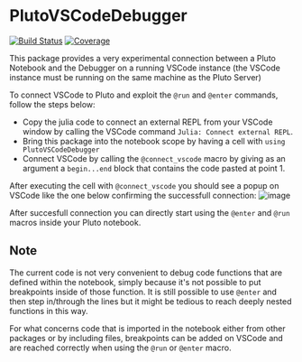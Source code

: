 # PlutoVSCodeDebugger

[![Build Status](https://github.com/disberd/PlutoVSCodeDebugger.jl/actions/workflows/CI.yml/badge.svg?branch=main)](https://github.com/disberd/PlutoVSCodeDebugger.jl/actions/workflows/CI.yml?query=branch%3Amain)
[![Coverage](https://codecov.io/gh/disberd/PlutoVSCodeDebugger.jl/branch/main/graph/badge.svg)](https://codecov.io/gh/disberd/PlutoVSCodeDebugger.jl)

This package provides a very experimental connection between a Pluto Notebook
and the Debugger on a running VSCode instance (the VSCode instance must be
running on the same machine as the Pluto Server)

To connect VSCode to Pluto and exploit the `@run` and `@enter` commands, follow the steps below:
- Copy the julia code to connect an external REPL from your VSCode window by calling the VSCode command `Julia: Connect external REPL`.
- Bring this package into the notebook scope by having a cell with `using PlutoVSCodeDebugger`
- Connect VSCode by calling the `@connect_vscode` macro by giving as an argument a `begin...end` block that contains the code pasted at point 1.

After executing the cell with `@connect_vscode` you should see a popup on VSCode like the one below confirming the successfull connection:
![image](https://github.com/disberd/PlutoVSCodeDebugger.jl/assets/12846528/c60af7a2-2eb6-47a7-973f-1074da41be88)

After succesfull connection you can directly start using the `@enter` and
`@run` macros inside your Pluto notebook.

## Note
The current code is not very convenient to debug code functions that are defined
within the notebook, simply because it's not possible to put breakpoints inside
of those function. It is still possible to use `@enter` and then step in/through
the lines but it might be tedious to reach deeply nested functions in this way.

For what concerns code that is imported in the notebook either from other
packages or by including files, breakpoints can be added on VSCode and are
reached correctly when using the `@run` or `@enter` macro.
